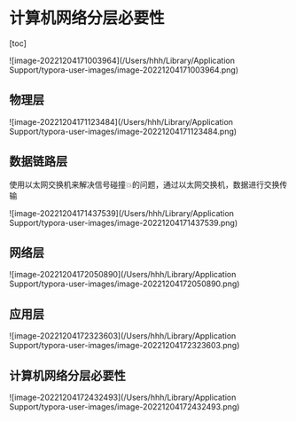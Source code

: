 # 计算机网络分层必要性

[toc]

![image-20221204171003964](/Users/hhh/Library/Application Support/typora-user-images/image-20221204171003964.png)

## 物理层

![image-20221204171123484](/Users/hhh/Library/Application Support/typora-user-images/image-20221204171123484.png)

## 数据链路层

使用以太网交换机来解决信号碰撞💥的问题，通过以太网交换机，数据进行交换传输

![image-20221204171437539](/Users/hhh/Library/Application Support/typora-user-images/image-20221204171437539.png)

## 网络层

![image-20221204172050890](/Users/hhh/Library/Application Support/typora-user-images/image-20221204172050890.png)

## 应用层

![image-20221204172323603](/Users/hhh/Library/Application Support/typora-user-images/image-20221204172323603.png)

## 计算机网络分层必要性

![image-20221204172432493](/Users/hhh/Library/Application Support/typora-user-images/image-20221204172432493.png)